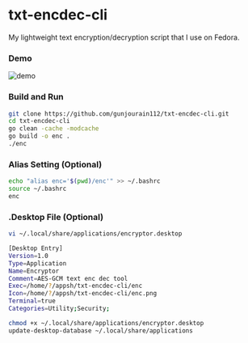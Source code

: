 # txt-encdec-cli
My lightweight text encryption/decryption script that I use on Fedora.

### Demo
![demo](./screenshot/demo.gif)

### Build and Run
```bash
git clone https://github.com/gunjourain112/txt-encdec-cli.git
cd txt-encdec-cli
go clean -cache -modcache
go build -o enc .
./enc
```

### Alias Setting (Optional)
```bash
echo "alias enc='$(pwd)/enc'" >> ~/.bashrc
source ~/.bashrc
enc
```

### .Desktop File (Optional)
```bash
vi ~/.local/share/applications/encryptor.desktop
```

```bash
[Desktop Entry]
Version=1.0
Type=Application
Name=Encryptor
Comment=AES-GCM text enc dec tool
Exec=/home/?/appsh/txt-encdec-cli/enc
Icon=/home/?/appsh/txt-encdec-cli/enc.png
Terminal=true
Categories=Utility;Security;
```

```bash
chmod +x ~/.local/share/applications/encryptor.desktop
update-desktop-database ~/.local/share/applications
```
